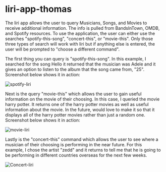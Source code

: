 # liri-app-thomas

The liri app allows the user to query Musicians, Songs, and Movies to receive additional information. The info is pulled from BandsInTown, OMDB, and Spotify resources. To use the application, the user can either use the searches "spotify-this-song", "concert-this", or "movie-this". Only those three types of search will work with liri but if anything else is entered, the user will be prompted to "choose a different command". 

The first thing you can query is "spotify-this-song". In this example, I searched for the song Hello it returned that the musician was Adele and it gives an option to listen to the album that the song came from, "25". Screenshot below shows it in action: 


![spotify-liri](https://user-images.githubusercontent.com/52939962/67244682-41200f00-f428-11e9-8c90-1b5e0bc6e5cb.PNG)

Next is the query "movie-this" which allows the user to gain useful information on the movie of their choosing. In this case, I queried the movie harry potter. It returns one of the harry potter movies as well as useful information about the movie. In the future, would love to make it so that it displays all of the harry potter movies rather than just a random one. Screenshot below shows it in action: 


![movie-liri](https://user-images.githubusercontent.com/52939962/67244757-6f9dea00-f428-11e9-8403-098600ee2b5b.png)

Lastly is the "concert-this" command which allows the user to see where a musician of their choosing is performing in the near future. For this example, I chose the artist "zedd" and it returns to tell me that he is going to be performing in different countries overseas for the next few weeks. 


![Concert-liri](https://user-images.githubusercontent.com/52939962/67244894-bdb2ed80-f428-11e9-821a-588aa36d9ba5.PNG)
